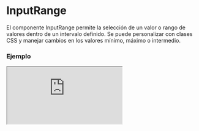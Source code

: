 # InputRange

El componente InputRange permite la selección de un valor o rango de valores dentro de un intervalo definido. Se puede personalizar con clases CSS y manejar cambios en los valores mínimo, máximo o intermedio.

 

### Ejemplo

<iframe minHeightIframe="30dvh" src="https://fenextjs-component-storybook.vercel.app/iframe.html?args=&id=input-inputrange--index&viewMode=story" />

### Importación

Para importar el componente InputRange, se puede hacer desde fenextjs

```tsx copy
import { InputRange } from "fenextjs";
```

### Parámetros

| Parámetro | Tipo | Requerido | Default | Descripcion |
| --------- | ---- | --------- | ------- | ----------- |
| value | number | no | 0 | El valor actual del input. |
| valueMin | number | no | -100 | El valor mínimo permitido para el input. |
| valueMax | number | no | 100 | El valor máximo permitido para el input. |
| defaultValue | number | no | 0 | El valor inicial del input. |
| defaultValueMin | number | no | -100 | El valor mínimo inicial del input. |
| defaultValueMax | number | no | 100 | El valor máximo inicial del input. |
| onChange | function | no |  | Función que se ejecuta cuando el valor del input cambia. |
| onChangeRange | function | no |  | Función que se ejecuta cuando cambia el rango de valores del input. |
| useRange | boolean | no | false | Indica si se debe usar un rango de valores en lugar de un único valor. |
| min | number | no | -100 | El valor mínimo permitido para el rango. |
| max | number | no | 100 | El valor máximo permitido para el rango. |
| step | number | no | 1 | El tamaño del paso para los valores del input. |
| showNumber | 'top' \| 'bottom' \| 'none' | no | 'top' | Posición en la que se muestra el valor numérico del input. |
| className | string | no |  | Clase CSS para personalizar el contenedor del input. |
| classNameContentRange | string | no |  | Clase CSS para el contenedor del rango del input. |
| classNameMin | string | no |  | Clase CSS para el valor mínimo del input. |
| classNameMax | string | no |  | Clase CSS para el valor máximo del input. |
| classNameCurrent | string | no |  | Clase CSS para el valor actual del input. |
| classNameContentValue | string | no |  | Clase CSS para el contenedor del valor del input. |
| classNameCircle | string | no |  | Clase CSS para los círculos del input. |
| classNameLine | string | no |  | Clase CSS para las líneas del input. |

### Storybook

Para ver el storybook del componente lo puede hacer con este [link](https://fenextjs-component-storybook.vercel.app/?path=/story/input-inputrange--index)

### Usos

- InputRange básico

```tsx copy
<InputRange />
```

- InputRange con rango activado

```tsx copy
<InputRange useRange={true} />
```

- InputRange con valor personalizado

```tsx copy
<InputRange value={50} />
```

